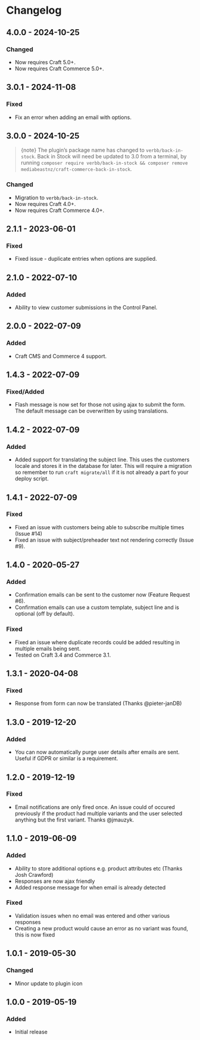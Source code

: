 # Changelog

## 4.0.0 - 2024-10-25

### Changed
- Now requires Craft 5.0+.
- Now requires Craft Commerce 5.0+.

## 3.0.1 - 2024-11-08

### Fixed
- Fix an error when adding an email with options.

## 3.0.0 - 2024-10-25
> {note} The plugin’s package name has changed to `verbb/back-in-stock`. Back in Stock will need be updated to 3.0 from a terminal, by running `composer require verbb/back-in-stock && composer remove mediabeastnz/craft-commerce-back-in-stock`.

### Changed
- Migration to `verbb/back-in-stock`.
- Now requires Craft 4.0+.
- Now requires Craft Commerce 4.0+.

## 2.1.1 - 2023-06-01

### Fixed
- Fixed issue - duplicate entries when options are supplied.

## 2.1.0 - 2022-07-10

### Added
- Ability to view customer submissions in the Control Panel.

## 2.0.0 - 2022-07-09

### Added
- Craft CMS and Commerce 4 support.

## 1.4.3 - 2022-07-09

### Fixed/Added
- Flash message is now set for those not using ajax to submit the form. The default message can be overwritten by using translations.

## 1.4.2 - 2022-07-09

### Added
- Added support for translating the subject line. This uses the customers locale and stores it in the database for later. This will require a migration so remember to run `craft migrate/all` if it is not already a part fo your deploy script. 

## 1.4.1 - 2022-07-09

### Fixed
- Fixed an issue with customers being able to subscribe multiple times (Issue #14)
- Fixed an issue with subject/preheader text not rendering correctly (Issue #9).

## 1.4.0 - 2020-05-27

### Added
- Confirmation emails can be sent to the customer now (Feature Request #6).
- Confirmation emails can use a custom template, subject line and is optional (off by default).

### Fixed
- Fixed an issue where duplicate records could be added resulting in multiple emails being sent.
- Tested on Craft 3.4 and Commerce 3.1.

## 1.3.1 - 2020-04-08

### Fixed
- Response from form can now be translated (Thanks @pieter-janDB)

## 1.3.0 - 2019-12-20

### Added
- You can now automatically purge user details after emails are sent. Useful if GDPR or similar is a requirement.

## 1.2.0 - 2019-12-19

### Fixed
- Email notifications are only fired once. An issue could of occured previously if the product had multiple variants and the user selected anything but the first variant. Thanks @jmauzyk.

## 1.1.0 - 2019-06-09

### Added
- Ability to store additional options e.g. product attributes etc (Thanks Josh Crawford)
- Responses are now ajax friendly
- Added response message for when email is already detected
 
### Fixed
- Validation issues when no email was entered and other various responses
- Creating a new product would cause an error as no variant was found, this is now fixed 

## 1.0.1 - 2019-05-30

### Changed
- Minor update to plugin icon

## 1.0.0 - 2019-05-19

### Added
- Initial release
